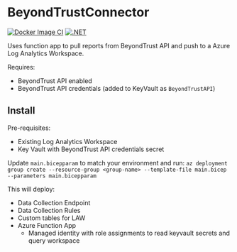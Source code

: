 # BeyondTrustConnector

[![Docker Image CI](https://github.com/FrodeHus/BeyondTrustConnector/actions/workflows/docker-image.yml/badge.svg)](https://github.com/FrodeHus/BeyondTrustConnector/actions/workflows/docker-image.yml)
[![.NET](https://github.com/FrodeHus/BeyondTrustConnector/actions/workflows/dotnet.yml/badge.svg)](https://github.com/FrodeHus/BeyondTrustConnector/actions/workflows/dotnet.yml)

Uses function app to pull reports from BeyondTrust API and push to a Azure Log Analytics Workspace.

Requires:
- BeyondTrust API enabled
- BeyondTrust API credentials (added to KeyVault as `BeyondTrustAPI`)

## Install

Pre-requisites:
- Existing Log Analytics Workspace
- Key Vault with BeyondTrust API credentials secret

Update `main.bicepparam` to match your environment and run: `az deployment group create --resource-group <group-name> --template-file main.bicep --parameters main.bicepparam`

This will deploy:
- Data Collection Endpoint
- Data Collection Rules
- Custom tables for LAW
- Azure Function App
  - Managed identity with role assignments to read keyvault secrets and query workspace
 
